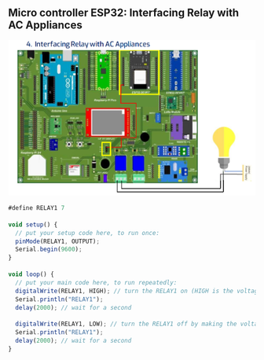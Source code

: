 ## Micro controller ESP32: Interfacing Relay with AC Appliances

<img src="../../images/node mcu/4.png" width="700">

```js
#define RELAY1 7

void setup() {
  // put your setup code here, to run once:
  pinMode(RELAY1, OUTPUT);
  Serial.begin(9600);
}

void loop() {
  // put your main code here, to run repeatedly:
  digitalWrite(RELAY1, HIGH); // turn the RELAY1 on (HIGH is the voltage level)
  Serial.println("RELAY1");
  delay(2000); // wait for a second

  digitalWrite(RELAY1, LOW); // turn the RELAY1 off by making the voltage LOW
  Serial.println("RELAY1");
  delay(2000); // wait for a second
}
```
